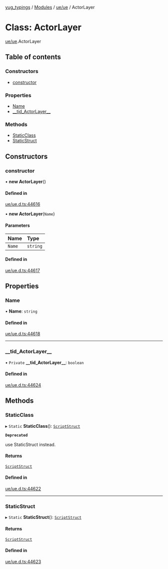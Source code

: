 [yug_typings](../README.md) / [Modules](../modules.md) / [ue/ue](../modules/ue_ue.md) / ActorLayer

# Class: ActorLayer

[ue/ue](../modules/ue_ue.md).ActorLayer

## Table of contents

### Constructors

- [constructor](ue_ue.ActorLayer.md#constructor)

### Properties

- [Name](ue_ue.ActorLayer.md#name)
- [\_\_tid\_ActorLayer\_\_](ue_ue.ActorLayer.md#__tid_actorlayer__)

### Methods

- [StaticClass](ue_ue.ActorLayer.md#staticclass)
- [StaticStruct](ue_ue.ActorLayer.md#staticstruct)

## Constructors

### constructor

• **new ActorLayer**()

#### Defined in

[ue/ue.d.ts:44616](https://github.com/YugMetaverse/yug_typings/blob/b7d9b19/ue/ue.d.ts#L44616)

• **new ActorLayer**(`Name`)

#### Parameters

| Name | Type |
| :------ | :------ |
| `Name` | `string` |

#### Defined in

[ue/ue.d.ts:44617](https://github.com/YugMetaverse/yug_typings/blob/b7d9b19/ue/ue.d.ts#L44617)

## Properties

### Name

• **Name**: `string`

#### Defined in

[ue/ue.d.ts:44618](https://github.com/YugMetaverse/yug_typings/blob/b7d9b19/ue/ue.d.ts#L44618)

___

### \_\_tid\_ActorLayer\_\_

• `Private` **\_\_tid\_ActorLayer\_\_**: `boolean`

#### Defined in

[ue/ue.d.ts:44624](https://github.com/YugMetaverse/yug_typings/blob/b7d9b19/ue/ue.d.ts#L44624)

## Methods

### StaticClass

▸ `Static` **StaticClass**(): [`ScriptStruct`](ue_ue.ScriptStruct.md)

**`Deprecated`**

use StaticStruct instead.

#### Returns

[`ScriptStruct`](ue_ue.ScriptStruct.md)

#### Defined in

[ue/ue.d.ts:44622](https://github.com/YugMetaverse/yug_typings/blob/b7d9b19/ue/ue.d.ts#L44622)

___

### StaticStruct

▸ `Static` **StaticStruct**(): [`ScriptStruct`](ue_ue.ScriptStruct.md)

#### Returns

[`ScriptStruct`](ue_ue.ScriptStruct.md)

#### Defined in

[ue/ue.d.ts:44623](https://github.com/YugMetaverse/yug_typings/blob/b7d9b19/ue/ue.d.ts#L44623)
